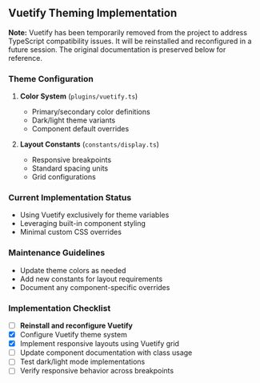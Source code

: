 ## Vuetify Theming Implementation

**Note:** Vuetify has been temporarily removed from the project to address TypeScript compatibility issues. It will be reinstalled and reconfigured in a future session. The original documentation is preserved below for reference.

### Theme Configuration
1. **Color System** (`plugins/vuetify.ts`)
   - Primary/secondary color definitions
   - Dark/light theme variants
   - Component default overrides

2. **Layout Constants** (`constants/display.ts`)
   - Responsive breakpoints
   - Standard spacing units
   - Grid configurations

### Current Implementation Status
- Using Vuetify exclusively for theme variables
- Leveraging built-in component styling
- Minimal custom CSS overrides

### Maintenance Guidelines
- Update theme colors as needed
- Add new constants for layout requirements
- Document any component-specific overrides

### Implementation Checklist

- [ ] **Reinstall and reconfigure Vuetify**
- [x] Configure Vuetify theme system
- [x] Implement responsive layouts using Vuetify grid
- [ ] Update component documentation with class usage
- [ ] Test dark/light mode implementations
- [ ] Verify responsive behavior across breakpoints